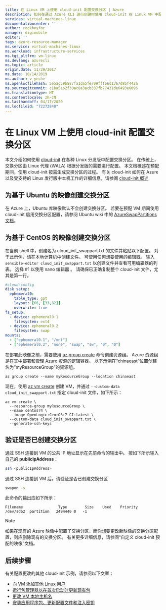 ```yaml
---
title: 在 Linux VM 上使用 cloud-init 配置交换分区 | Azure
description: 如何在通过 Azure CLI 进行创建时使用 cloud-init 在 Linux VM 中配置交换分区
services: virtual-machines-linux
documentationcenter: ''
author: rockboyfor
manager: digimobile
editor: ''
tags: azure-resource-manager
ms.service: virtual-machines-linux
ms.workload: infrastructure-services
ms.tgt_pltfrm: vm-linux
ms.devlang: azurecli
ms.topic: article
origin.date: 11/29/2017
ms.date: 10/14/2019
ms.author: v-yeche
ms.openlocfilehash: 5e5ac59b887fa1da5fe709fff56d1367d8bf442a
ms.sourcegitcommit: c1ba5a62f30ac0a3acb337fb77431de6493e6096
ms.translationtype: HT
ms.contentlocale: zh-CN
ms.lasthandoff: 04/17/2020
ms.locfileid: "72272848"
---
```

# <a name="use-cloud-init-to-configure-a-swap-partition-on-a-linux-vm"></a>在 Linux VM 上使用 cloud-init 配置交换分区
本文介绍如何使用 [cloud-init](https://cloudinit.readthedocs.io) 在各种 Linux 分发版中配置交换分区。 在传统上，交换分区由 Linux 代理 (WALA) 根据分发版的需要进行配置。  本文档概述在预配期间，使用 cloud-init 按需生成交换分区的过程。  有关 cloud-init 如何在 Azure 以及受支持的 Linux 发行版中本机工作的详细信息，请参阅 [cloud-init 概述](using-cloud-init.md)

## <a name="create-swap-partition-for-ubuntu-based-images"></a>为基于 Ubuntu 的映像创建交换分区
在 Azure 上，Ubuntu 库映像默认不会创建交换分区。 若要在预配 VM 期间使用 cloud-init 启用交换分区配置，请参阅 Ubuntu wiki 中的 [AzureSwapPartitions 文档](https://wiki.ubuntu.com/AzureSwapPartitions)。

## <a name="create-swap-partition-for-centos-based-images"></a>为基于 CentOS 的映像创建交换分区

<!-- Not Available on Red Hat -->

在当前 shell 中，创建名为 cloud_init_swappart.txt  的文件并粘贴以下配置。 对于此示例，请在本地计算机中创建文件。 可使用任何想要使用的编辑器。 输入 `sensible-editor cloud_init_swappart.txt` 以创建文件并查看可用编辑器的列表。 选择 #1 以使用 nano 编辑器  。 请确保已正确复制整个 cloud-init 文件，尤其是第一行。  

<!-- Not Available on Cloud Shell -->

```yaml
#cloud-config
disk_setup:
  ephemeral0:
    table_type: gpt
    layout: [66, [33,82]]
    overwrite: true
fs_setup:
  - device: ephemeral0.1
    filesystem: ext4
  - device: ephemeral0.2
    filesystem: swap
mounts:
  - ["ephemeral0.1", "/mnt"]
  - ["ephemeral0.2", "none", "swap", "sw", "0", "0"]
```

在部署此映像之前，需要使用 [az group create](https://docs.azure.cn/cli/group?view=azure-cli-latest#az-group-create) 命令创建资源组。 Azure 资源组是在其中部署和管理 Azure 资源的逻辑容器。 以下示例在“chinaeast”位置创建名为“myResourceGroup”的资源组。

```azurecli 
az group create --name myResourceGroup --location chinaeast
```

现在，使用 [az vm create](https://docs.azure.cn/cli/vm?view=azure-cli-latest#az-vm-create) 创建 VM，并通过 `--custom-data cloud_init_swappart.txt` 指定 cloud-init 文件，如下所示：

```azurecli 
az vm create \
  --resource-group myResourceGroup \
  --name centos74 \
  --image OpenLogic:CentOS:7-CI:latest \
  --custom-data cloud_init_swappart.txt \
  --generate-ssh-keys 
```

## <a name="verify-swap-partition-was-created"></a>验证是否已创建交换分区
通过 SSH 连接到 VM 的公共 IP 地址显示在先前命令的输出中。 按如下所示输入自己的 **publicIpAddress**：

```bash
ssh <publicIpAddress>
```

通过 SSH 连接到 VM 后，请验证是否已创建交换分区

```bash
swapon -s
```

此命令的输出应如下所示：

```text
Filename                Type        Size    Used    Priority
/dev/sdb2  partition   2494440 0   -1
```

> [!NOTE] 
> 如果在现有的 Azure 映像中配置了交换分区，而你想要更改新映像的交换分区配置，则应删除现有的交换分区。 有关更多详细信息，请参阅“自定义 cloud-init 预配的映像”文档。

## <a name="next-steps"></a>后续步骤
有关配置更改的其他 cloud-init 示例，请参阅以下文章：

- [向 VM 添加其他 Linux 用户](cloudinit-add-user.md)
- [运行包管理器以在首次启动时更新现有包](cloudinit-update-vm.md)
- [更改 VM 本地主机名](cloudinit-update-vm-hostname.md) 
- [安装应用程序包、更新配置文件和注入密钥](tutorial-automate-vm-deployment.md)

<!-- Update_Description: update link, wording update -->